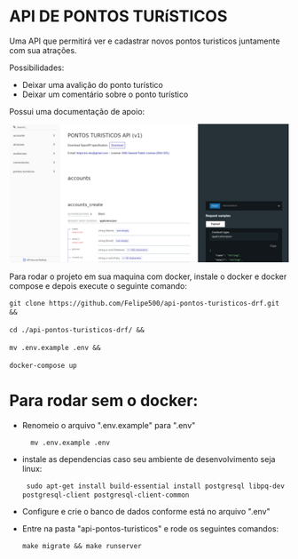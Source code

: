# API DE PONTOS TURíSTICOS
Uma API que permitirá ver e cadastrar novos pontos turisticos juntamente 
com sua atrações.

Possibilidades:

- Deixar uma avalição do ponto turístico
- Deixar um comentário sobre o ponto turístico


Possui uma documentação de apoio:

![alt text](https://github.com/Felipe500/api-pontos-turisticos-drf/blob/main/screen_1.png?raw=true)

Para rodar o projeto em sua maquina com docker, instale o docker e docker compose e depois execute o seguinte comando:

    git clone https://github.com/Felipe500/api-pontos-turisticos-drf.git && 
    
    cd ./api-pontos-turisticos-drf/ && 
    
    mv .env.example .env &&

    docker-compose up 

# Para rodar sem o docker:
 - Renomeio o arquivo ".env.example" para ".env"

         mv .env.example .env

    
 - instale as dependencias caso seu ambiente de desenvolvimento seja linux: 
    
        sudo apt-get install build-essential install postgresql libpq-dev postgresql-client postgresql-client-common

 - Configure e crie o banco de dados conforme está no arquivo ".env"
 - Entre na pasta "api-pontos-turisticos" e rode os seguintes comandos:
      
       make migrate && make runserver
